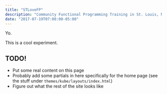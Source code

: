 ```yaml
---
title: "STLoveFP"
description: "Community Functional Programming Training in St. Louis, Missouri"
date: "2017-07-19T07:00:00-05:00"
---
```


Yo.

This is a cool experiment.

## TODO!

- Put some real content on this page
- Probably add some partials in here specifically for the home page (see the stuff under `themes/kube/layouts/index.html`)
- Figure out what the rest of the site looks like

